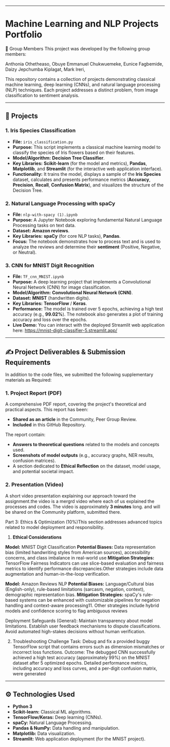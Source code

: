 
---

# Machine Learning and NLP Projects Portfolio

👥 Group Members
This project was developed by the following group members:

Anthonia Othetheaso,
Obuye Emmanuel Chukwuemeke, 
Eunice Fagbemide, 
Daizy Jepchumba Kiplagat, 
Mark Ireri,

This repository contains a collection of projects demonstrating classical machine learning, deep learning (CNNs), and natural language processing (NLP) techniques.
Each project addresses a distinct problem, from image classification to sentiment analysis.

---

## 🚀 Projects

### 1. Iris Species Classification

* **File:** `iris_classification.py`
* **Purpose:** This script implements a classical machine learning model to classify the species of Iris flowers based on their features.
* **Model/Algorithm:** **Decision Tree Classifier**.
* **Key Libraries:** **Scikit-learn** (for the model and metrics), **Pandas**, **Matplotlib**, and **Streamlit** (for the interactive web application interface).
* **Functionality:** It trains the model, displays a sample of the **Iris Species** dataset, calculates and presents performance metrics (**Accuracy**, **Precision**, **Recall**, **Confusion Matrix**), and visualizes the structure of the Decision Tree.

### 2. Natural Language Processing with spaCy

* **File:** `nlp-with-spacy (1).ipynb`
* **Purpose:** A Jupyter Notebook exploring fundamental Natural Language Processing tasks on text data.
* **Dataset:** **Amazon reviews**.
* **Key Libraries:** **spaCy** (for core NLP tasks), **Pandas**.
* **Focus:** The notebook demonstrates how to process text and is used to analyze the reviews and determine their **sentiment** (Positive, Negative, or Neutral).

### 3. CNN for MNIST Digit Recognition

* **File:** `TF_cnn_MNIST.ipynb`
* **Purpose:** A deep learning project that implements a Convolutional Neural Network (CNN) for image classification.
* **Model/Algorithm:** **Convolutional Neural Network (CNN)**.
* **Dataset:** **MNIST** (handwritten digits).
* **Key Libraries:** **TensorFlow** / **Keras**.
* **Performance:** The model is trained over 5 epochs, achieving a high test accuracy (e.g., **99.02%**). The notebook also generates a plot of training accuracy and loss over the epochs.
* **Live Demo:** You can interact with the deployed Streamlit web application here: https://mnist-digit-classifier-5.streamlit.app/

---

## ✍️ Project Deliverables & Submission Requirements

In addition to the code files, we submitted the following supplementary materials as Required:

### 1. Project Report (PDF)

A comprehensive PDF report, covering the project's theoretical and practical aspects. This report has been:
* **Shared as an article** in the Community, Peer Group Review.
* **Included** in this GitHub Repository.

The report contain:
* **Answers to theoretical questions** related to the models and concepts used.
* **Screenshots of model outputs** (e.g., accuracy graphs, NER results, confusion matrices).
* A section dedicated to **Ethical Reflection** on the dataset, model usage, and potential societal impact.

### 2. Presentation (Video)

A short video presentation explaining our approach toward the assignment.the video is a mergrd video where each of us explained the processes and codes.
The video is approximately **3 minutes** long. and will be shared on the Community platform, submitted there.

Part 3: Ethics & Optimization (10%)This section addresses advanced topics related to model deployment and responsibility. 

 1. **Ethical Considerations**
 
**Model:** MNIST Digit Classification
**Potential Biases:** Data representation bias (limited handwriting styles from American sources), accessibility concerns, and class imbalance in real-world use
**Mitigation Strategies:** TensorFlow Fairness Indicators can use slice-based evaluation and fairness metrics to identify performance discrepancies.Other strategies include data augmentation and human-in-the-loop verification.

**Model:** Amazon Reviews NLP
**Potential Biases:** Language/Cultural bias (English-only), rule-based limitations (sarcasm, negation, context), demographic representation bias.
**Mitigation Strategies:** spaCy's rule-based systems can be enhanced with customizable pipelines for negation handling and context-aware processing11. Other strategies include hybrid models and confidence scoring to flag ambiguous reviews

Deployment Safeguards (General):
Maintain transparency about model limitations.
Establish user feedback mechanisms to dispute classifications.
Avoid automated high-stakes decisions without human verification.

2. Troubleshooting Challenge
Task: Debug and fix a provided buggy TensorFlow script that contains errors such as dimension mismatches or incorrect loss functions.
Outcome: The debugged CNN successfully achieved a high test accuracy (approximately 99%) on the MNIST dataset after 5 optimized epochs. Detailed performance metrics, including accuracy and loss curves, and a per-digit confusion matrix, were generated

---

## ⚙️ Technologies Used

* **Python 3**
* **Scikit-learn:** Classical ML algorithms.
* **TensorFlow/Keras:** Deep learning (CNNs).
* **spaCy:** Natural Language Processing.
* **Pandas & NumPy:** Data handling and manipulation.
* **Matplotlib:** Data visualization.
* **Streamlit:** Web application deployment (for the MNIST project).
